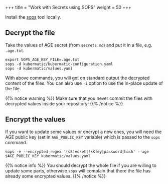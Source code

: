 +++
title = "Work with Secrets using SOPS"
weight = 50
+++

Install the [sops](https://github.com/mozilla/sops#download) tool locally.

## Decrypt the file
Take the values of AGE secret (from `secrets.md`) and put it in a file, e.g. `.age.txt`.

```shell
export SOPS_AGE_KEY_FILE=.age.txt
sops -d kubermatic/kubermatic-configuration.yaml
sops -d kubermatic/values.yaml
```

With above commands, you will get on standard output the decrypted content of the files.
You can also use `-i` option to use the in-place update of the file.

{{% notice warning %}}
Make sure that you never commit the files with decrypted values inside your repository!
{{% /notice %}}

## Encrypt the values

If you want to update some values or encrypt a new ones, you will need the AGE public key (set in `AGE_PUBLIC_KEY` variable)
which is passed to the `sops` command.
```shell
sops -e --encrypted-regex '[sS]ecret|[kK]ey|password|hash' --age $AGE_PUBLIC_KEY kubermatic/values.yaml
```

{{% notice info %}}
You should decrypt the whole file if you are willing to update some parts, otherwise `sops` will complain
that there the file has already some encrypted values.
{{% /notice %}}
